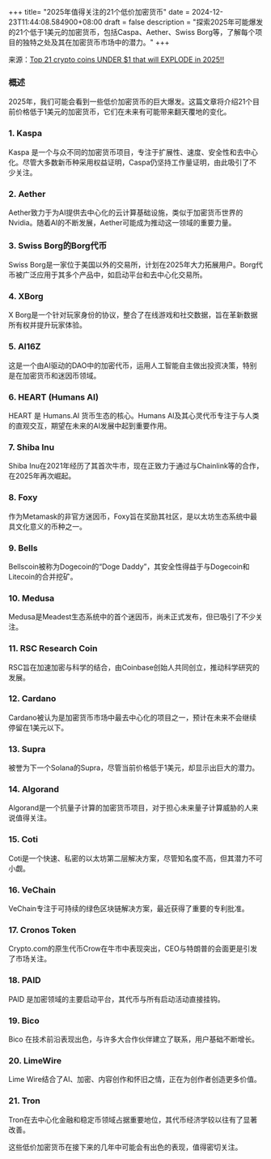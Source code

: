 +++
title= "2025年值得关注的21个低价加密货币"
date = 2024-12-23T11:44:08.584900+08:00
draft = false
description = "探索2025年可能爆发的21个低于1美元的加密货币，包括Caspa、Aether、Swiss Borg等，了解每个项目的独特之处及其在加密货币市场中的潜力。"
+++

来源：[Top 21 crypto coins UNDER $1 that will EXPLODE in 2025!!](https://www.youtube.com/watch?v=Z1ryOwW0AdU)

### 概述

2025年，我们可能会看到一些低价加密货币的巨大爆发。这篇文章将介绍21个目前价格低于1美元的加密货币，它们在未来有可能带来翻天覆地的变化。

### 1. Kaspa

Kaspa 是一个与众不同的加密货币项目，专注于扩展性、速度、安全性和去中心化。尽管大多数新币种采用权益证明，Caspa仍坚持工作量证明，由此吸引了不少关注。

### 2. Aether

Aether致力于为AI提供去中心化的云计算基础设施，类似于加密货币世界的Nvidia。随着AI的不断发展，Aether可能成为推动这一领域的重要力量。

### 3. Swiss Borg的Borg代币

Swiss Borg是一家位于美国以外的交易所，计划在2025年大力拓展用户。Borg代币被广泛应用于其多个产品中，如启动平台和去中心化交易所。

### 4. XBorg

X Borg是一个针对玩家身份的协议，整合了在线游戏和社交数据，旨在革新数据所有权并提升玩家体验。

### 5. AI16Z

这是一个由AI驱动的DAO中的加密代币，运用人工智能自主做出投资决策，特别是在加密货币和迷因币领域。

### 6. HEART (Humans AI)

HEART 是 Humans.AI 货币生态的核心。Humans AI及其心灵代币专注于与人类的直观交互，期望在未来的AI发展中起到重要作用。

### 7. Shiba Inu

Shiba Inu在2021年经历了其首次牛市，现在正致力于通过与Chainlink等的合作，在2025年再次崛起。

### 8. Foxy

作为Metamask的非官方迷因币，Foxy旨在奖励其社区，是以太坊生态系统中最具文化意义的币种之一。

### 9. Bells

Bellscoin被称为Dogecoin的“Doge Daddy”，其安全性得益于与Dogecoin和Litecoin的合并挖矿。

### 10. Medusa

Medusa是Meadest生态系统中的首个迷因币，尚未正式发布，但已吸引了不少关注。

### 11. RSC Research Coin

RSC旨在加速加密与科学的结合，由Coinbase创始人共同创立，推动科学研究的发展。

### 12. Cardano

Cardano被认为是加密货币市场中最去中心化的项目之一，预计在未来不会继续停留在1美元以下。

### 13. Supra

被誉为下一个Solana的Supra，尽管当前价格低于1美元，却显示出巨大的潜力。

### 14. Algorand

Algorand是一个抗量子计算的加密货币项目，对于担心未来量子计算威胁的人来说值得关注。

### 15. Coti

Coti是一个快速、私密的以太坊第二层解决方案，尽管知名度不高，但其潜力不可小觑。

### 16. VeChain

VeChain专注于可持续的绿色区块链解决方案，最近获得了重要的专利批准。

### 17. Cronos Token

Crypto.com的原生代币Crow在牛市中表现突出，CEO与特朗普的会面更是引发了市场关注。

### 18. PAID

PAID 是加密领域的主要启动平台，其代币与所有启动活动直接挂钩。

### 19. Bico

Bico 在技术前沿表现出色，与许多大合作伙伴建立了联系，用户基础不断增长。

### 20. LimeWire

Lime Wire结合了AI、加密、内容创作和怀旧之情，正在为创作者创造更多价值。

### 21. Tron

Tron在去中心化金融和稳定币领域占据重要地位，其代币经济学较以往有了显著改善。

这些低价加密货币在接下来的几年中可能会有出色的表现，值得密切关注。
